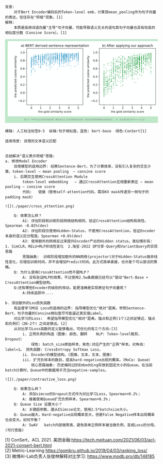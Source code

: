 ```
背景:    
    对于Bert Encoder编码后的Token-level emb，计算其mean_pooling作为句子向量的表达，往往存在"坍缩"现象。[1]    
解释:     
    本质是高频词语向量"主导"句子向量，可能导致语义无关的语句其句子向量也具有较高的相似度分数（Consine Score）。[1]  
```  
![](./paper/bert_representation.png)
```
横轴: 人工标注标签0-5  纵轴:句子相似度。蓝色: bert-base  绿色:ConSert[1]    
    
适用场景: 双塔的文本语义匹配    
    
    
总结解决"语义表示坍缩"思路:    
a. 修改Model Encoder    
    双塔模型的适用边界: 经典Sentence-Bert，为了计算效率，没有引入复杂的交互计算。token-level — mean pooling  — consine score    
    i. 后期交互使用CrossAttention Module    
        token-level embedding   — 通过CrossAttention互相重新表征 — mean pooling — consine score    
        代码:   链接（使用self-attention代码，需将KV mask传递另一侧句子的padding mask） 
```       
    ![](./paper/cross_attention.png)
```     
    Q: 效果怎么样？    
        A1: 评估阶段和训练阶段网络结构相同，验证CrossAttention结构有效性。Spearman -0.02%(dev)    
        A2: 评估阶段仅使用Hidden-Status，不使用CrossAttention，验证Encoder本身的语义区分程度。Spearman +0.6%(dev)    
        A3: 使用额外的网络反过来提升Encoder产出的Hidden status。类似情形有:  1. SimCLR，RELU+MLP非线性变化  2.淘宝-2022 QP分享-Query和VariantQuery的实现思路    
        思路抽象:  训练阶段增加额外的NN网络(projector)对于Hidden-Status做非线性变化，仅增加训练时间，并不会增加Predict时间。此方式简单直接，也许是个可以尝试的策略。    
    Q: 为什么使用CrossAttention而不是MLP？      
        A: 没有验证MLP的效果，不过使用2.5w条数据已经可以"驱动"Bert-Base + CrossAttention模型结构。    
    Q:还有哪些Encoder的级别的改动，能更准确是实现表征句子向量呢？  
        A:持续追踪中....   
   
b. 添加额外的Los损失函数  
    有监督学习MSE Loss的适用的边界: 指导模型优化"绝对"距离。举例Sentence-Bert，句子向量的Consine相似度尽可能逼近真实值Label。  
    对比学习的Loss:  希望指导模型优化"相对"距离。锚点和正例(1个)之间足够近，锚点和负例们（2N-2个）之间足够远。[2]  
    从对比学习Loss函数的定义能够看出，可优化的有三个方向:[3]  
        i. 正例负例的构造（图像: 颜色、翻转    NLP: Token-level裁剪，Dropout）  
            绿色: batch_size原始样本，紫色:对应产生的"正例"样本。对角线: label=1。 损失函数: CrossEntropy Softmax Loss。  
        ii. Encoder的模型结构。(图像，文本，文本、图像)  
        iii. 扩充负样本的数目，提高hard-negative出现的概率。（MoCo: Queue）  
            核心思路抽象: 历史编码过的Embedding存放到固定大小的Queue。在当前batch计算时，Queue中的数据用于充当negative-samples。
```  
    ![](./paper/contrastive_loss.png)  
```
    Q: 效果怎么样？  
        A: 添加simcse的Dropout方式作为对比学习Loss，Spearman+0.2%；  
        A: 接着使用Queue扩充负例样本，Spearman+0.3%；  
    Q: Queue Size 设置大小？  
        A: 关键超参数，遵从ESimcse论文，使用2.5*batchsize大小。  
    Q: Queue越大，Hard-negative出现概率变大，但是False Negative样本出现概率也会变大。如何平衡？  
        A: SwAV   batch内部做聚类，避免简单正例样本被当做负例，变成Loss的分母。(可行思路)  
```
  
[1] ConSert，ACL 2021. 美团金融:https://tech.meituan.com/2021/06/03/acl-2021-consert-bert.html  
[2] Metric-Learning  https://gombru.github.io/2019/04/03/ranking_loss/  
[3] 微博AI-Lab负责人张俊林解释对比学习: https://www.modb.pro/db/148185  